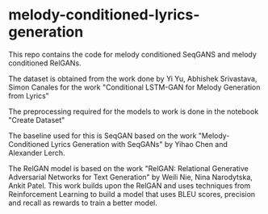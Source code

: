 # melody-conditioned-lyrics-generation

This repo contains the code for melody conditioned SeqGANS and melody conditioned RelGANs.

The dataset is obtained from the work done by Yi Yu, Abhishek Srivastava, Simon Canales for the work "Conditional LSTM-GAN for Melody Generation from Lyrics"

The preprocessing required for the models to work is done in the notebook "Create Dataset"

The baseline used for this is SeqGAN based on the work "Melody-Conditioned Lyrics Generation with
SeqGANs" by Yihao Chen and Alexander Lerch.

The RelGAN model is based on the work "RelGAN: Relational Generative Adversarial Networks for Text Generation" by Weili Nie, Nina Narodytska, Ankit Patel. This work builds upon the RelGAN and uses techniques from Reinforcement Learning to build a model that uses BLEU scores, precision and recall as rewards to train a better model.